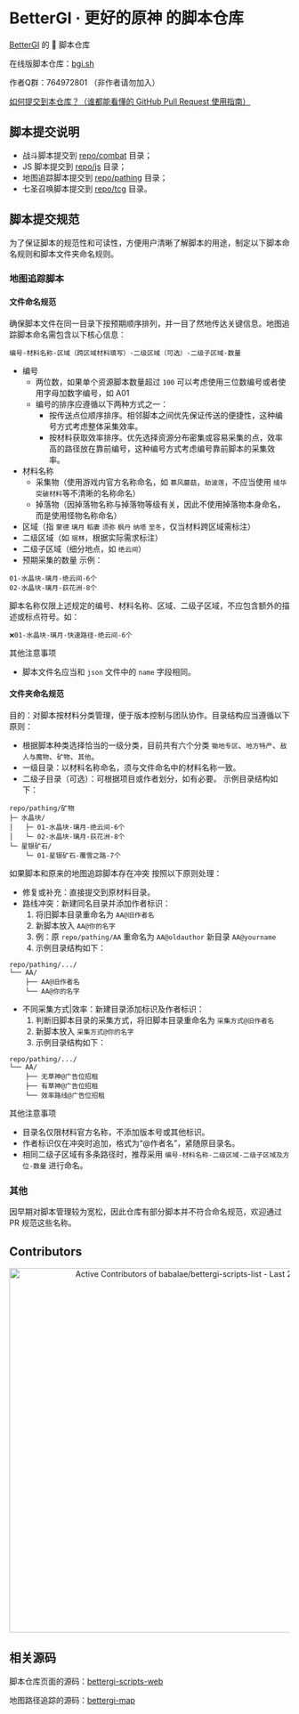 # BetterGI · 更好的原神 的脚本仓库

[BetterGI](https://github.com/babalae/better-genshin-impact) 的 📜 脚本仓库

在线版脚本仓库：[bgi.sh](https://bgi.sh)

作者Q群：764972801 （非作者请勿加入）

[如何提交到本仓库？（谁都能看懂的 GitHub Pull Request 使用指南）](https://bgi.huiyadan.com/dev/pr.html)

## 脚本提交说明

- 战斗脚本提交到 [repo/combat](https://github.com/babalae/bettergi-scripts-list/tree/main/repo/combat) 目录；
- JS 脚本提交到 [repo/js](https://github.com/babalae/bettergi-scripts-list/tree/main/repo/js) 目录；
- 地图追踪脚本提交到 [repo/pathing](https://github.com/babalae/bettergi-scripts-list/tree/main/repo/pathing) 目录；
- 七圣召唤脚本提交到 [repo/tcg](https://github.com/babalae/bettergi-scripts-list/tree/main/repo/tcg) 目录。


## 脚本提交规范
为了保证脚本的规范性和可读性，方便用户清晰了解脚本的用途，制定以下脚本命名规则和脚本文件夹命名规则。
### 地图追踪脚本
#### 文件命名规范
确保脚本文件在同一目录下按预期顺序排列，并一目了然地传达关键信息。地图追踪脚本命名需包含以下核心信息：
```
编号-材料名称-区域（跨区域材料填写）-二级区域（可选）-二级子区域-数量
```
- 编号
  - 两位数，如果单个资源脚本数量超过 `100` 可以考虑使用三位数编号或者使用字母加数字编号，如 A01
  - 编号的排序应遵循以下两种方式之一：
    - 按传送点位顺序排序。相邻脚本之间优先保证传送的便捷性，这种编号方式考虑整体采集效率。
    - 按材料获取效率排序。优先选择资源分布密集或容易采集的点，效率高的路径放在靠前编号，这种编号方式考虑编号靠前脚本的采集效率。
- 材料名称
  - 采集物（使用游戏内官方名称命名，如 `慕风蘑菇`，`劫波莲`，不应当使用 `绫华突破材料`等不清晰的名称命名）
  - 掉落物（因掉落物名称与掉落物等级有关，因此不使用掉落物本身命名，而是使用怪物名称命名）
- 区域（指 `蒙德` `璃月` `稻妻` `须弥` `枫丹` `纳塔` `至冬`，仅当材料跨区域需标注）
- 二级区域（如 `珉林`，根据实际需求标注）
- 二级子区域（细分地点，如 `绝云间`）
- 预期采集的数量
示例：
```
01-水晶块-璃月-绝云间-6个
02-水晶块-璃月-荻花洲-8个
```
脚本名称仅限上述规定的编号、材料名称、区域、二级子区域，不应包含额外的描述或标点符号。如：
```
❌01-水晶块-璃月-快速路径-绝云间-6个
```
其他注意事项
- 脚本文件名应当和 `json` 文件中的 `name` 字段相同。
#### 文件夹命名规范

目的：对脚本按材料分类管理，便于版本控制与团队协作。目录结构应当遵循以下原则：
- 根据脚本种类选择恰当的一级分类，目前共有六个分类 `锄地专区`、`地方特产`、`敌人与魔物`、`矿物`、`其他`。
- 一级目录：以材料名称命名，须与文件命名中的材料名称一致。
- 二级子目录（可选）：可根据项目或作者划分，如有必要。
示例目录结构如下：
```
repo/pathing/矿物
├─ 水晶块/ 
│   ├─ 01-水晶块-璃月-绝云间-6个
│   └─ 02-水晶块-璃月-荻花洲-8个
└─ 星银矿石/
    └─ 01-星银矿石-覆雪之路-7个
```
如果脚本和原来的地图追踪脚本存在冲突 按照以下原则处理：
- 修复或补充：直接提交到原材料目录。
- 路线冲突：新建同名目录并添加作者标识：
  1. 将旧脚本目录重命名为 `AA@旧作者名`
  2. 新脚本放入 `AA@你的名字`
  3. 例：原 `repo/pathing/AA` 重命名为 `AA@oldauthor` 新目录 `AA@yourname`
  4. 示例目录结构如下：
```
repo/pathing/.../
└── AA/
    ├── AA@旧作者名
    └── AA@你的名字
```

- 不同采集方式|效率：新建目录添加标识及作者标识：
  1. 判断旧脚本目录的采集方式，将旧脚本目录重命名为 `采集方式@旧作者名`
  2. 新脚本放入 `采集方式@你的名字`
  3. 示例目录结构如下：
```
repo/pathing/.../
└── AA/
    ├── 无草神@广告位招租
    ├── 有草神@广告位招租
    └── 效率路线@广告位招租
```
其他注意事项
- 目录名仅限材料官方名称，不添加版本号或其他标识。
- 作者标识仅在冲突时追加，格式为“@作者名”，紧随原目录名。
- 相同二级子区域有多条路径时，推荐采用 `编号-材料名称-二级区域-二级子区域及方位-数量` 进行命名。

### 其他
因早期对脚本管理较为宽松，因此仓库有部分脚本并不符合命名规范，欢迎通过 PR 规范这些名称。

## Contributors
<a href="https://next.ossinsight.io/widgets/official/compose-recent-active-contributors?repo_id=866958830&limit=30" target="_blank" style="display: block" align="center">
  <picture>
    <source media="(prefers-color-scheme: dark)" srcset="https://next.ossinsight.io/widgets/official/compose-recent-active-contributors/thumbnail.png?repo_id=866958830&limit=30&image_size=auto&color_scheme=dark" width="655" height="auto">
    <img alt="Active Contributors of babalae/bettergi-scripts-list - Last 28 days" src="https://next.ossinsight.io/widgets/official/compose-recent-active-contributors/thumbnail.png?repo_id=866958830&limit=30&image_size=auto&color_scheme=light" width="655" height="auto">
  </picture>
</a>

## 相关源码

脚本仓库页面的源码：[bettergi-scripts-web](https://github.com/huiyadanli/bettergi-scripts-web)

地图路径追踪的源码：[bettergi-map](https://github.com/huiyadanli/bettergi-map)
